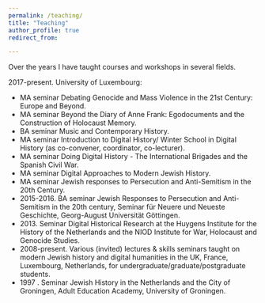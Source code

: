 ```yaml
---
permalink: /teaching/
title: "Teaching"
author_profile: true
redirect_from: 

---
```



Over the years I have taught courses and workshops in several fields.

2017-present. University of Luxembourg:
* MA seminar Debating Genocide and Mass Violence in the 21st Century: Europe and Beyond.
* MA seminar Beyond the Diary of Anne Frank: Egodocuments and the Construction of Holocaust
Memory.
* BA seminar Music and Contemporary History.
* MA seminar Introduction to Digital History/ Winter School in Digital History (as co-convener,
coordinator, co-lecturer).
* MA seminar Doing Digital History - The International Brigades and the Spanish Civil War.
* MA seminar Digital Approaches to Modern Jewish History.
* MA seminar Jewish responses to Persecution and Anti-Semitism in the 20th Century.
* 2015-2016. BA seminar Jewish Responses to Persecution and Anti-Semitism in the 20th century, Seminar
für Neuere und Neueste Geschichte, Georg-August Universität Göttingen.
* 2013\. Seminar Digital Historical Research at the Huygens Institute for the History of the Netherlands and
the NIOD Institute for War, Holocaust and Genocide Studies.
* 2008-present. Various (invited) lectures & skills seminars taught on modern Jewish history and digital
humanities in the UK, France, Luxembourg, Netherlands, for undergraduate/graduate/postgraduate
students.
* 1997 . Seminar Jewish History in the Netherlands and the City of Groningen, Adult Education Academy,
University of Groningen.


